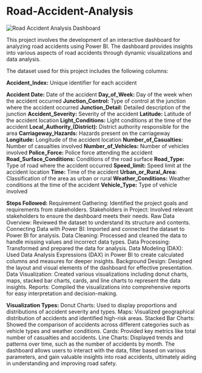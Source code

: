 # Road-Accident-Analysis
![Road Accident Analysis Dashboard](https://github.com/user-attachments/assets/e0e6e8a4-db24-417e-8b0b-814b4500c810)


This project involves the development of an interactive dashboard for analyzing road accidents using Power BI. The dashboard provides insights into various aspects of road accidents through dynamic visualizations and data analysis.

The dataset used for this project includes the following columns:

**Accident_Index:** Unique identifier for each accident

**Accident Date:** Date of the accident
**Day_of_Week:** Day of the week when the accident occurred
**Junction_Control:** Type of control at the junction where the accident occurred
**Junction_Detail:** Detailed description of the junction
**Accident_Severity:** Severity of the accident
**Latitude:** Latitude of the accident location
**Light_Conditions:** Light conditions at the time of the accident
**Local_Authority_(District):** District authority responsible for the area
**Carriageway_Hazards:** Hazards present on the carriageway
**Longitude:** Longitude of the accident location
**Number_of_Casualties:** Number of casualties involved
**Number_of_Vehicles:** Number of vehicles involved
**Police_Force:** Police force attending the accident
**Road_Surface_Conditions:** Conditions of the road surface
**Road_Type:** Type of road where the accident occurred
**Speed_limit:** Speed limit at the accident location
**Time:** Time of the accident
**Urban_or_Rural_Area:** Classification of the area as urban or rural
**Weather_Conditions:** Weather conditions at the time of the accident
**Vehicle_Type:** Type of vehicle involved




**Steps Followed:**
Requirement Gathering: Identified the project goals and requirements from stakeholders.
Stakeholders in Project: Involved relevant stakeholders to ensure the dashboard meets their needs.
Raw Data Overview: Reviewed the dataset to understand its structure and contents.
Connecting Data with Power BI: Imported and connected the dataset to Power BI for analysis.
Data Cleaning: Processed and cleaned the data to handle missing values and incorrect data types.
Data Processing: Transformed and prepared the data for analysis.
Data Modeling (DAX): Used Data Analysis Expressions (DAX) in Power BI to create calculated columns and measures for deeper insights.
Background Design: Designed the layout and visual elements of the dashboard for effective presentation.
Data Visualization: Created various visualizations including donut charts, maps, stacked bar charts, cards, and line charts to represent the data insights.
Reports: Compiled the visualizations into comprehensive reports for easy interpretation and decision-making.




**Visualization Types:**
Donut Charts: Used to display proportions and distributions of accident severity and types.
Maps: Visualized geographical distribution of accidents and identified high-risk areas.
Stacked Bar Charts: Showed the comparison of accidents across different categories such as vehicle types and weather conditions.
Cards: Provided key metrics like total number of casualties and accidents.
Line Charts: Displayed trends and patterns over time, such as the number of accidents by month.
The dashboard allows users to interact with the data, filter based on various parameters, and gain valuable insights into road accidents, ultimately aiding in understanding and improving road safety.
